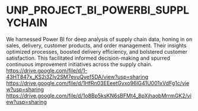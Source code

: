 # UNP_PROJECT_BI_POWERBI_SUPPLYCHAIN
We harnessed Power BI for deep analysis of supply chain data, honing in on sales, delivery, customer products, and order management. Their insights optimized processes, boosted delivery efficiency, and bolstered customer satisfaction. This facilitated informed decision-making and spurred continuous improvement initiatives across the supply chain.
https://drive.google.com/file/d/1-43HT847x_KS2i3ZIy2SM7evuQyef5DA/view?usp=sharing
https://drive.google.com/file/d/1HfRn03EEeetGvxo96lG41U001xVdFg1c/view?usp=sharing
https://drive.google.com/file/d/1o8Bp5ksKN6sBFMt4_8pXjhaobMrrmGK2/view?usp=sharing
